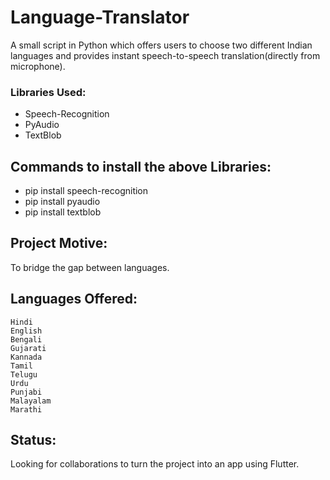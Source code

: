 # Language-Translator
A small script in Python which offers users to choose two different Indian languages and provides instant speech-to-speech translation(directly from microphone). 
### Libraries Used:
* Speech-Recognition
* PyAudio
* TextBlob

## Commands to install the above Libraries:
* pip install speech-recognition
* pip install pyaudio
* pip install textblob

## Project Motive:
To bridge the gap between languages.

## Languages Offered:

    Hindi
    English
    Bengali
    Gujarati
    Kannada
    Tamil
    Telugu
    Urdu
    Punjabi
    Malayalam
    Marathi
    
  ## Status:
  
  Looking for collaborations to turn the project into an app using Flutter.


